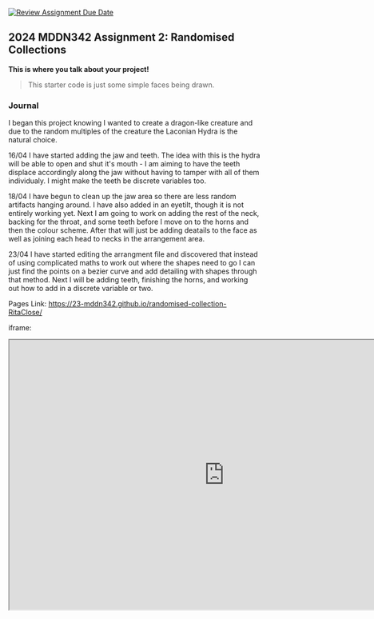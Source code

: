 [![Review Assignment Due Date](https://classroom.github.com/assets/deadline-readme-button-24ddc0f5d75046c5622901739e7c5dd533143b0c8e959d652212380cedb1ea36.svg)](https://classroom.github.com/a/uYb6fuja)
## 2024 MDDN342 Assignment 2: Randomised Collections

**This is where you talk about your project!**

>This starter code is just some simple faces being drawn. 


### Journal

I began this project knowing I wanted to create a dragon-like creature and due to the random multiples of the creature the Laconian Hydra is the natural choice.

16/04
I have started adding the jaw and teeth. The idea with this is the hydra will be able to open and shut it's mouth - I am aiming to have the teeth displace accordingly along the jaw without having to tamper with all of them individualy. I might make the teeth be discrete variables too.

18/04
I have begun to clean up the jaw area so there are less random artifacts hanging around. I have also added in an eyetilt, though it is not entirely working yet. Next I am going to work on adding the rest of the neck, backing for the throat, and some teeth before I move on to the horns and then the colour scheme. After that will just be adding deatails to the face as well as joining each head to necks in the arrangement area.

23/04
I have started editing the arrangment file and discovered that instead of using complicated maths to work out where the shapes need to go I can just find the points on a bezier curve and add detailing with shapes through that method. Next I will be adding teeth, finishing the horns, and working out how to add in a discrete variable or two.

Pages Link:
https://23-mddn342.github.io/randomised-collection-RitaClose/ 

iframe: <p><iframe title="RitaCloseRandomisedCollections" src="https://23-mddn342.github.io/randomised-collection-RitaClose/" width="860" height="540"></iframe></p>